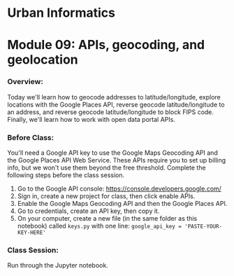 # Urban Informatics
# Module 09: APIs, geocoding, and geolocation

### Overview:

Today we'll learn how to geocode addresses to latitude/longitude, explore locations with the Google Places API, reverse geocode latitude/longitude to an address, and reverse geocode latitude/longitude to block FIPS code. Finally, we'll learn how to work with open data portal APIs.

### Before Class:

You'll need a Google API key to use the Google Maps Geocoding API and the Google Places API Web Service. These APIs require you to set up billing info, but we won't use them beyond the free threshold. Complete the following steps before the class session.

  1. Go to the Google API console: https://console.developers.google.com/
  1. Sign in, create a new project for class, then click enable APIs.
  1. Enable the Google Maps Geocoding API and then the Google Places API.
  1. Go to credentials, create an API key, then copy it.
  1. On your computer, create a new file (in the same folder as this notebook) called `keys.py` with one line: `google_api_key = 'PASTE-YOUR-KEY-HERE'`

### Class Session:

Run through the Jupyter notebook.
